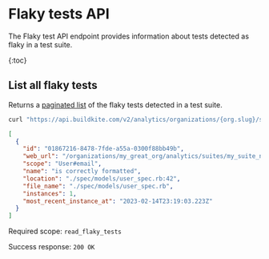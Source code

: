 # Flaky tests API

The Flaky test API endpoint provides information about tests detected as flaky in a test suite.

{:toc}

## List all flaky tests

Returns a [paginated list](<%= paginated_resource_docs_url %>) of the flaky tests detected in a test suite.

```bash
curl "https://api.buildkite.com/v2/analytics/organizations/{org.slug}/suites/{suite.slug}/flaky-tests"
```

```json
[
  {
    "id": "01867216-8478-7fde-a55a-0300f88bb49b",
    "web_url": "/organizations/my_great_org/analytics/suites/my_suite_name/tests/01867216-8478-7fde-a55a-0300f88bb49b",
    "scope": "User#email",
    "name": "is correctly formatted",
    "location": "./spec/models/user_spec.rb:42",
    "file_name": "./spec/models/user_spec.rb",
    "instances": 1,
    "most_recent_instance_at": "2023-02-14T23:19:03.223Z"
  }
]
```

Required scope: `read_flaky_tests`

Success response: `200 OK`
